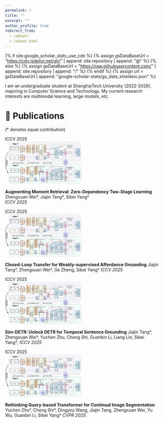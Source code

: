 ```yaml
---
permalink: /
title: ""
excerpt: ""
author_profile: true
redirect_from: 
  - /about/
  - /about.html
---
```


{% if site.google_scholar_stats_use_cdn %}
{% assign gsDataBaseUrl = "https://cdn.jsdelivr.net/gh/" | append: site.repository | append: "@" %}
{% else %}
{% assign gsDataBaseUrl = "https://raw.githubusercontent.com/" | append: site.repository | append: "/" %}
{% endif %}
{% assign url = gsDataBaseUrl | append: "google-scholar-stats/gs_data_shieldsio.json" %}

<span class='anchor' id='about-me'></span>

I am an undergraduate student at ShanghaiTech University (2022-2026), majoring in Computer Science and Technology. My current research interests are multimodal learning, large models, etc.

<!-- Google Scholar badge -->
<!--
You can enable your scholar badge here if you have a scholar profile.
<a href='YOUR_GOOGLE_SCHOLAR_URL'>
  <img src="https://img.shields.io/endpoint?url={{ url | url_encode }}&logo=Google%20Scholar&labelColor=f6f6f6&color=9cf&style=flat&label=citations">
</a>
-->


# 📝 Publications
(* denotes equal contribution)

<div class='paper-box'><div class='paper-box-image'><div><div class="badge">ICCV 2025</div><img src='images/AMR.png' alt="sym" width="50%"></div></div>
<div class='paper-box-text' markdown="1">

**Augmenting Moment Retrieval: Zero-Dependency Two-Stage Learning**  
Zhengxuan Wei\*, Jiajin Tang\*, Sibei Yang†  
*ICCV 2025*  


</div>
</div>

<div class='paper-box'><div class='paper-box-image'><div><div class="badge">ICCV 2025</div><img src='images/AMR.png' alt="sym" width="50%"></div></div>
<div class='paper-box-text' markdown="1">

**Closed-Loop Transfer for Weakly-supervised Affordance Grounding**
Jiajin Tang\*, Zhengxuan Wei\*, Ge Zheng, Sibei Yang†
*ICCV 2025*


</div>
</div>

<div class='paper-box'><div class='paper-box-image'><div><div class="badge">ICCV 2025</div><img src='images/AMR.png' alt="sym" width="50%"></div></div>
<div class='paper-box-text' markdown="1">

**Sim-DETR: Unlock DETR for Temporal Sentence Grounding**
Jiajin Tang\*, Zhengxuan Wei\*, Yuchen Zhu, Cheng Shi, Guanbin Li, Liang Lin, Sibei Yang†, 
*ICCV 2025*


</div>
</div>

<div class='paper-box'><div class='paper-box-image'><div><div class="badge">ICCV 2025</div><img src='images/AMR.png' alt="sym" width="50%"></div></div>
<div class='paper-box-text' markdown="1">

**Rethinking Query-based Transformer for Continual Image Segmentation**
Yuchen Zhu\*, Cheng Shi\*, Dingyou Wang, Jiajin Tang, Zhengxuan Wei, Yu Wu, Guanbin Li, Sibei Yang†
*CVPR 2025.*


</div>
</div>


